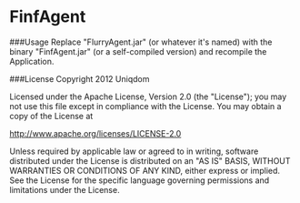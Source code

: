 FinfAgent
=========


###Usage
Replace "FlurryAgent.jar" (or whatever it's named) with the binary "FinfAgent.jar" (or a self-compiled version) and recompile the Application.


###License
Copyright 2012  Uniqdom

Licensed under the Apache License, Version 2.0 (the "License"); you may not use this file except in compliance with the License. You may obtain a copy of the License at

http://www.apache.org/licenses/LICENSE-2.0

Unless required by applicable law or agreed to in writing, software distributed under the License is distributed on an "AS IS" BASIS, WITHOUT WARRANTIES OR CONDITIONS OF ANY KIND, either express or implied. See the License for the specific language governing permissions and limitations under the License.
